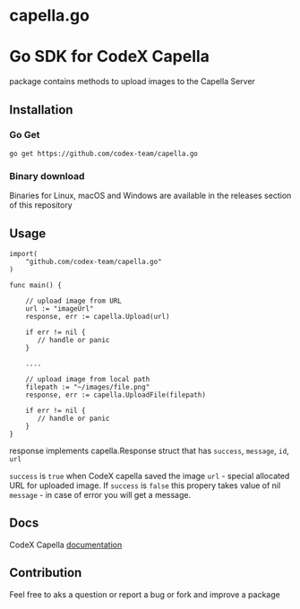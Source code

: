 # capella.go

# Go SDK for CodeX Capella

package contains methods to upload images to the Capella Server

## Installation

### Go Get

```
go get https://github.com/codex-team/capella.go
```

### Binary download

Binaries for Linux, macOS and Windows are available in the releases section of this repository

## Usage

```
import(
	"github.com/codex-team/capella.go"
)

func main() {

    // upload image from URL
    url := "imageUrl"
    response, err := capella.Upload(url)
    
    if err != nil {
       // handle or panic
    }
    
    ....
    
    // upload image from local path
    filepath := "~/images/file.png"
    response, err := capella.UploadFile(filepath)
    
    if err != nil {
       // handle or panic
    }
}
```

response implements capella.Response struct that has
`success`, `message`, `id`, `url`

`success` is `true` when CodeX capella saved the image
`url` - special allocated URL for uploaded image. If `success` is `false` this propery 
takes value of nil
`message` - in case of error you will get a message. 

## Docs

CodeX Capella [documentation](https://github.com/codex-team/capella#readme)

## Contribution

Feel free to aks a question or report a bug or fork and improve a package

